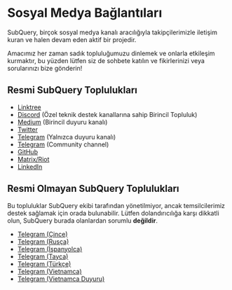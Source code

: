 # Sosyal Medya Bağlantıları

SubQuery, birçok sosyal medya kanalı aracılığıyla takipçilerimizle iletişim kuran ve halen devam eden aktif bir projedir.

Amacımız her zaman sadık topluluğumuzu dinlemek ve onlarla etkileşim kurmaktır, bu yüzden lütfen siz de sohbete katılın ve fikirlerinizi veya sorularınızı bize gönderin!

## Resmi SubQuery Toplulukları

- [Linktree](https://linktr.ee/subquerynetwork)
- [Discord](https://discord.com/invite/subquery) (Özel teknik destek kanallarına sahip Birincil Topluluk)
- [Medium](https://subquery.medium.com) (Birincil duyuru kanalı)
- [Twitter](https://twitter.com/subquerynetwork)
- [Telegram](https://t.me/subquerynetwork) (Yalnızca duyuru kanalı)
- [Telegram](https://t.me/subquerynetworkcommunity) (Community channel)
- [GitHub](https://github.com/subquery/)
- [Matrix/Riot](https://matrix.to/#/#subquery:matrix.org)
- [LinkedIn](https://www.linkedin.com/company/subquery)

## Resmi Olmayan SubQuery Toplulukları

Bu topluluklar SubQuery ekibi tarafından yönetilmiyor, ancak temsilcilerimiz destek sağlamak için orada bulunabilir. Lütfen dolandırıcılığa karşı dikkatli olun, SubQuery burada olanlardan sorumlu **değildir**.

- [Telegram (Çince)](https://t.me/subquerychina)
- [Telegram (Rusça)](https://t.me/SubQuery_russia)
- [Telegram (İspanyolca)](https://t.me/SubQueryES)
- [Telegram (Tayca)](https://t.me/subquerynetworkthai)
- [Telegram (Türkçe)](https://t.me/subquery_TR)
- [Telegram (Vietnamca)](https://t.me/subqueryvietnam)
- [Telegram (Vietnamca Duyuru)](https://t.me/subqueryannvn)
